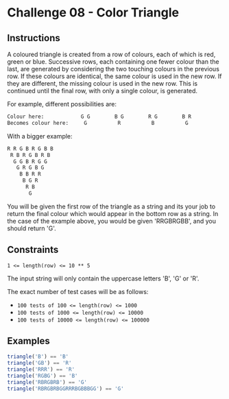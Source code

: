 # Challenge 08 - Color Triangle

## Instructions

A coloured triangle is created from a row of colours, each of which is red, green or blue. Successive rows, each containing one fewer colour than the last, are generated by considering the two touching colours in the previous row. If these colours are identical, the same colour is used in the new row. If they are different, the missing colour is used in the new row. This is continued until the final row, with only a single colour, is generated.

For example, different possibilities are:

```bash
Colour here:            G G        B G        R G        B R
Becomes colour here:     G          R          B          G
```

With a bigger example:

```bash
R R G B R G B B
 R B R G B R B
  G G B R G G
   G R G B G
    B B R R
     B G R
      R B
       G
```

You will be given the first row of the triangle as a string and its your job to return the final colour which would appear in the bottom row as a string. In the case of the example above, you would be given 'RRGBRGBB', and you should return 'G'.

## Constraints

`1 <= length(row) <= 10 ** 5`

The input string will only contain the uppercase letters 'B', 'G' or 'R'.

The exact number of test cases will be as follows:

- `100 tests of 100 <= length(row) <= 1000`
- `100 tests of 1000 <= length(row) <= 10000`
- `100 tests of 10000 <= length(row) <= 100000`


## Examples

```js
triangle('B') == 'B'
triangle('GB') == 'R'
triangle('RRR') == 'R'
triangle('RGBG') == 'B'
triangle('RBRGBRB') == 'G'
triangle('RBRGBRBGGRRRBGBBBGG') == 'G'
```